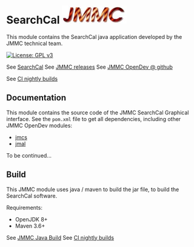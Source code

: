 # SearchCal    ![JMMC logo](doc/JMMC-logo.jpg)

This module contains the SearchCal java application developed by the JMMC technical team.

[![License: GPL v3](https://img.shields.io/badge/License-GPLv3-blue.svg)](LICENSE)


See [SearchCal](https://www.jmmc.fr/searchcal)
See [JMMC releases](https://www.jmmc.fr/releases/)
See [JMMC OpenDev @ github](https://github.com/JMMC-OpenDev/)

See [CI nightly builds](https://github.com/JMMC-OpenDev/jmmc-java-build/actions/workflows/build.yml)


## Documentation

This module contains the source code of the JMMC SearchCal Graphical interface.
See the `pom.xml` file to get all dependencies, including other JMMC OpenDev modules:
- [jmcs](https://github.com/JMMC-OpenDev/jmcs)
- [jmal](https://github.com/JMMC-OpenDev/jmal)

To be continued...


## Build

This JMMC module uses java / maven to build the jar file, to build the SearchCal software.

Requirements:
- OpenJDK 8+
- Maven 3.6+

See [JMMC Java Build](https://github.com/JMMC-OpenDev/jmmc-java-build)
See [CI nightly builds](https://github.com/JMMC-OpenDev/jmmc-java-build/actions/workflows/build.yml)

